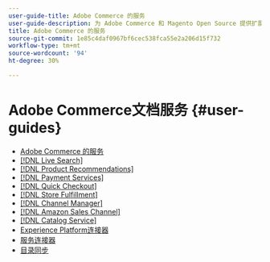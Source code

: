 ```yaml
---
user-guide-title: Adobe Commerce 的服务
user-guide-description: 为 Adobe Commerce 和 Magento Open Source 提供扩展功能的托管服务的文档和资源。
title: Adobe Commerce 的服务
source-git-commit: 1e85c4daf0967bf6cec538fca55e2a206d15f732
workflow-type: tm+mt
source-wordcount: '94'
ht-degree: 30%

---
```


# Adobe Commerce文档服务 {#user-guides}

- [Adobe Commerce 的服务](home.md)
- [[!DNL Live Search]](https://experienceleague.adobe.com/docs/commerce-merchant-services/live-search/guide-overview.html)
- [[!DNL Product Recommendations]](https://experienceleague.adobe.com/docs/commerce-merchant-services/product-recommendations/guide-overview.html)
- [[!DNL Payment Services]](https://experienceleague.adobe.com/docs/commerce-merchant-services/payment-services/guide-overview.html)
- [[!DNL Quick Checkout]](https://experienceleague.adobe.com/docs/commerce-merchant-services/quick-checkout/overview.html)
- [[!DNL Store Fulfillment]](https://experienceleague.adobe.com/docs/commerce-merchant-services/store-fulfillment/guide-overview.html)
- [[!DNL Channel Manager]](https://experienceleague.adobe.com/docs/commerce-channels/channel-manager/guide-overview.html)
- [[!DNL Amazon Sales Channel]](https://experienceleague.adobe.com/docs/commerce-channels/amazon/guide-overview.html)
- [[!DNL Catalog Service]](https://experienceleague.adobe.com/docs/catalog-service/guide-overview.html)
- [Experience Platform连接器](https://experienceleague.adobe.com/docs/commerce-merchant-services/experience-platform-connector/overview.html)
- [服务连接器](/help/landing/saas.md)
- [目录同步](/help/landing/catalog-sync.md)
